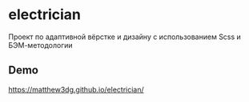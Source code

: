# electrician
Проект по адаптивной вёрстке и дизайну с использованием Scss и БЭМ-методологии
## Demo
https://matthew3dg.github.io/electrician/

